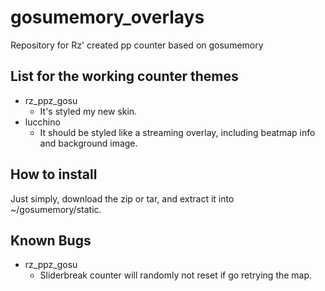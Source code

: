 # gosumemory_overlays
Repository for Rz' created pp counter based on gosumemory
## List for the working counter themes
- rz_ppz_gosu
  - It's styled my new skin.
- lucchino
  - It should be styled like a streaming overlay, including beatmap info and background image.
## How to install
Just simply, download the zip or tar, and extract it into ~/gosumemory/static. 
## Known Bugs
- rz_ppz_gosu
  - Sliderbreak counter will randomly not reset if go retrying the map.
